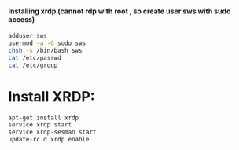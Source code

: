 #### Installing  xrdp   (cannot rdp with root , so create user sws with sudo access)

```sh
adduser sws
usermod -a -G sudo sws
chsh -s /bin/bash sws
cat /etc/passwd
cat /etc/group
```


# Install XRDP:
```sh
apt-get install xrdp
service xrdp start
service xrdp-sesman start
update-rc.d xrdp enable  
```
